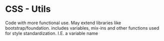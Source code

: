 # CSS - Utils
Code with more functional use. May extend libraries like bootstrap/foundation. includes variables, mix-ins and other functions used for style standardization. I.E. a variable name

